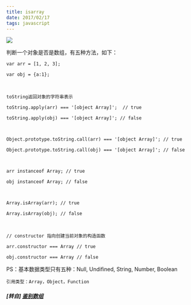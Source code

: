 ```yaml
---
title: isarray
date: 2017/02/17
tags: javascript
---
```


![](https://mmbiz.qpic.cn/mmbiz_jpg/0vF1DtfHb3F22ruqIzJNWgnugCYFB4eOy83XFBiaS39FuXujVjpvicCMA1gNE3IIrInwmpExmfnRg0vcEVWwEHSg/0?wx_fmt=jpeg)

判断一个对象是否是数组，有五种方法，如下：  
```
var arr = [1, 2, 3];

var obj = {a:1};



toString返回对象的字符串表示

toString.apply(arr) === '[object Array]';  // true

toString.apply(obj) === '[object Array]'; // false



Object.prototype.toString.call(arr) === '[object Array]'; // true

Object.prototype.toString.call(obj) === '[object Array]'; // false



arr instanceof Array; // true

obj instanceof Array; // false



Array.isArray(arr); // true

Array.isArray(obj); // false



// constructor 指向创建当前对象的构造函数

arr.constructor === Array // true

obj.constructor === Array // false
```


PS：基本数据类型只有五种：Null, Undifined, String, Number, Boolean  

    引用类型：Array，Object，Function  

##### [转自] [鉴别数组](https://mp.weixin.qq.com/s?__biz=MzI3NTQ5NTE5Mw==&mid=2247483777&idx=1&sn=afaa43f8aeda14494fc1f0548bea5f4a&chksm=eb02a1f7dc7528e1ad1de8480cc960950aaf4fb48481a707c2b4049e8cf38a4f9869671abdd5&mpshare=1&scene=1&srcid=0628bOSEN5a1yDfO54Rz1qKb&key=d8aade18608a3d7081d281c4945d2a5ae2411e3cdb859bc5aef4f6045ad3c7c0b8f450da58d17806dda7df259b7ee472994a556c047ce7c8259165fbda1baf5614aa0777c33d4c2fb4ee1835056faa60&ascene=0&uin=NzgyNzAwMTAx&devicetype=iMac+MacBookPro12%2C1+OSX+OSX+10.12.4+build(16E195)&version=12020610&nettype=WIFI&lang=zh_CN&fontScale=100&pass_ticket=3r5tdwajo%2Bn%2FJyql48TdVB%2FIyWmFLBAbbtRIhDbY8dpbaiMNp6ziZZAl21WufchK)